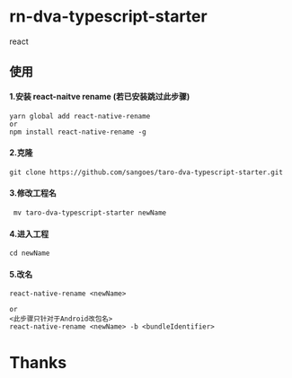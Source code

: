 # rn-dva-typescript-starter

react

## 使用

#### 1.安装 react-naitve rename (若已安装跳过此步骤)

    yarn global add react-native-rename
    or
    npm install react-native-rename -g

#### 2.克隆

    git clone https://github.com/sangoes/taro-dva-typescript-starter.git

#### 3.修改工程名

     mv taro-dva-typescript-starter newName

#### 4.进入工程

    cd newName

#### 5.改名

    react-native-rename <newName>

    or
    <此步骤只针对于Android改包名>
    react-native-rename <newName> -b <bundleIdentifier>

# Thanks
